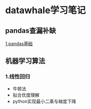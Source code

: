 # datawhale学习笔记
## pandas查漏补缺
[1.pandas基础](https://nbviewer.jupyter.org/github/yeahjinfu/pandas--/blob/master/PandasKnownAfter.ipynb#)
## 机器学习算法
### 1.线性回归
- 牛顿法
- 拟合优度理解
- python实现最小二乘与梯度下降
